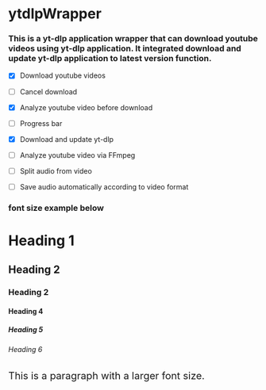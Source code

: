 # ytdlpWrapper

### This is a yt-dlp application wrapper that can download youtube videos using yt-dlp application. It integrated download and update yt-dlp application to latest version function. 

- [x] Download youtube videos
- [ ] Cancel download
- [x] Analyze youtube video before download
- [ ] Progress bar
- [x] Download and update yt-dlp
- [ ] Analyze youtube video via FFmpeg
- [ ] Split audio from video
- [ ] Save audio automatically according to video format


### font size example below
<h1>Heading 1</h1>
<h2>Heading 2</h2>
<h3>Heading 2</h3>
<h4>Heading 4</h4>
<h5>Heading 5</h5>
<h6>Heading 6</h6>

<p style="font-size:20px;">This is a paragraph with a larger font size.</p>